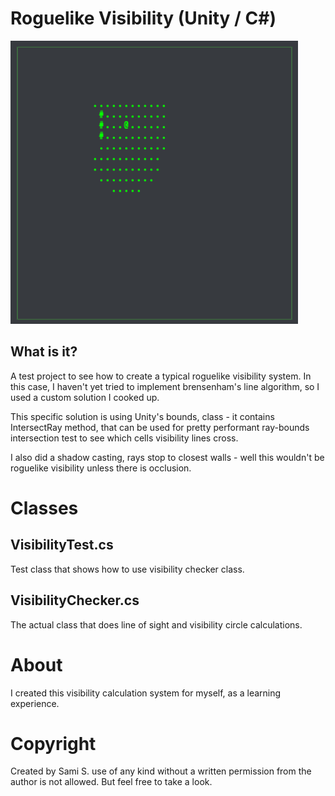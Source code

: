 # Roguelike Visibility (Unity / C#)

![Roguelike visibility](/doc/roguelike_visibility.gif)

## What is it?
A test project to see how to create a typical roguelike visibility system. In this case, I haven't yet tried to implement brensenham's line algorithm, so I used a custom solution I cooked up. 

This specific solution is using Unity's bounds, class - it contains IntersectRay method, that can be used for pretty performant ray-bounds intersection test to see which cells visibility lines cross. 

I also did a shadow casting, rays stop to closest walls - well this wouldn't be roguelike visibility unless there is occlusion.
 

# Classes

## VisibilityTest.cs
Test class that shows how to use visibility checker class.

## VisibilityChecker.cs
The actual class that does line of sight and visibility circle calculations.


# About
I created this visibility calculation system for myself, as a learning experience.

# Copyright 
Created by Sami S. use of any kind without a written permission from the author is not allowed. But feel free to take a look.

